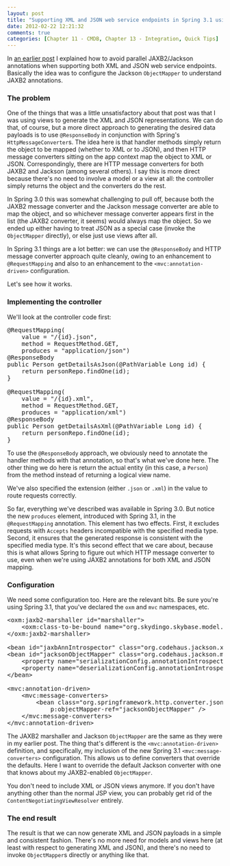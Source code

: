 ```yaml
---
layout: post
title: "Supporting XML and JSON web service endpoints in Spring 3.1 using @ResponseBody"
date: 2012-02-22 12:21:32
comments: true
categories: [Chapter 11 - CMDB, Chapter 13 - Integration, Quick Tips]
---
```

In <a href="http://springinpractice.com/2011/12/06/jackson-json-jaxb2-xml-spring/" title="Configuring Jackson to use JAXB2 annotations with Spring">an earlier post</a> I explained how to avoid parallel JAXB2/Jackson annotations when supporting both XML and JSON web service endpoints. Basically the idea was to configure the Jackson <code>ObjectMapper</code> to understand JAXB2 annotations.

<!-- more -->

<h3>The problem</h3>

One of the things that was a little unsatisfactory about that post was that I was using views to generate the XML and JSON representations. We can do that, of course, but a more direct approach to generating the desired data payloads is to use <code>@ResponseBody</code> in conjunction with Spring's <code>HttpMessageConverter</code>s. The idea here is that handler methods simply return the object to be mapped (whether to XML or to JSON), and then HTTP message converters sitting on the app context map the object to XML or JSON. Correspondingly, there are HTTP message converters for both JAXB2 and Jackson (among several others). I say this is more direct because there's no need to involve a model or a view at all: the controller simply returns the object and the converters do the rest.

In Spring 3.0 this was somewhat challenging to pull off, because both the JAXB2 message converter and the Jackson message converter are able to map the object, and so whichever message converter appears first in the list (the JAXB2 converter, it seems) would always map the object. So we ended up either having to treat JSON as a special case (invoke the <code>ObjectMapper</code> directly), or else just use views after all.

In Spring 3.1 things are a lot better: we can use the <code>@ResponseBody</code> and HTTP message converter approach quite cleanly, owing to an enhancement to <code>@RequestMapping</code> and also to an enhancement to the <code>&lt;mvc:annotation-driven&gt;</code> configuration.

Let's see how it works.

<h3>Implementing the controller</h3>

We'll look at the controller code first:

<pre>@RequestMapping(
    value = "/{id}.json",
    method = RequestMethod.GET,
    produces = "application/json")
@ResponseBody
public Person getDetailsAsJson(@PathVariable Long id) {
    return personRepo.findOne(id);
}

@RequestMapping(
    value = "/{id}.xml",
    method = RequestMethod.GET,
    produces = "application/xml")
@ResponseBody
public Person getDetailsAsXml(@PathVariable Long id) {
    return personRepo.findOne(id);
}</pre>

To use the <code>@ResponseBody</code> approach, we obviously need to annotate the handler methods with that annotation, so that's what we've done here. The other thing we do here is return the actual entity (in this case, a <code>Person</code>) from the method instead of returning a logical view name.

We've also specified the extension (either <code>.json</code> or <code>.xml</code>) in the value to route requests correctly.

So far, everything we&#039;ve described was available in Spring 3.0. But notice the new <code>produces</code> element, introduced with Spring 3.1, in the <code>@RequestMapping</code> annotation. This element has two effects. First, it excludes requests with <code>Accepts</code> headers incompatible with the specified media type. Second, it ensures that the generated response is consistent with the specified media type. It's this second effect that we care about, because this is what allows Spring to figure out which HTTP message converter to use, even when we're using JAXB2 annotations for both XML and JSON mapping.

<h3>Configuration</h3>

We need some configuration too. Here are the relevant bits. Be sure you're using Spring 3.1, that you've declared the <code>oxm</code> and <code>mvc</code> namespaces, etc.

<pre>&lt;oxm:jaxb2-marshaller id="marshaller"&gt;
    &lt;oxm:class-to-be-bound name="org.skydingo.skybase.model.Person" /&gt;
&lt;/oxm:jaxb2-marshaller&gt;
    
&lt;bean id="jaxbAnnIntrospector" class="org.codehaus.jackson.xc.JaxbAnnotationIntrospector" /&gt;
&lt;bean id="jacksonObjectMapper" class="org.codehaus.jackson.map.ObjectMapper"&gt;
    &lt;property name="serializationConfig.annotationIntrospector" ref="jaxbAnnIntrospector" /&gt;
    &lt;property name="deserializationConfig.annotationIntrospector" ref="jaxbAnnIntrospector" /&gt;
&lt;/bean&gt;

&lt;mvc:annotation-driven&gt;
    &lt;mvc:message-converters&gt;
        &lt;bean class="org.springframework.http.converter.json.MappingJacksonHttpMessageConverter"
            p:objectMapper-ref="jacksonObjectMapper" /&gt;
    &lt;/mvc:message-converters&gt;
&lt;/mvc:annotation-driven&gt;</pre>

The JAXB2 marshaller and Jackson <code>ObjectMapper</code> are the same as they were in my earlier post. The thing that's different is the <code>&lt;mvc:annotation-driven&gt;</code> definition, and specifically, my inclusion of the new Spring 3.1 <code>&lt;mvc:message-converters&gt;</code> configuration. This allows us to define converters that override the defaults. Here I want to override the default Jackson converter with one that knows about my JAXB2-enabled <code>ObjectMapper</code>.

You don't need to include XML or JSON views anymore. If you don't have anything other than the normal JSP view, you can probably get rid of the <code>ContentNegotiatingViewResolver</code> entirely.

<h3>The end result</h3>

The result is that we can now generate XML and JSON payloads in a simple and consistent fashion. There's no more need for models and views here (at least with respect to generating XML and JSON), and there's no need to invoke <code>ObjectMapper</code>s directly or anything like that.
